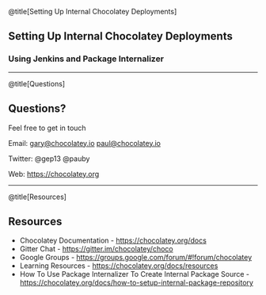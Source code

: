 @title[Setting Up Internal Chocolatey Deployments]

## Setting Up Internal Chocolatey Deployments
### Using Jenkins and Package Internalizer

---

@title[Questions]
## Questions?

Feel free to get in touch

Email:
gary@chocolatey.io
paul@chocolatey.io

Twitter:
@gep13
@pauby

Web: https://chocolatey.org

---

@title[Resources]
## Resources

* Chocolatey Documentation - https://chocolatey.org/docs
* Gitter Chat - https://gitter.im/chocolatey/choco
* Google Groups - https://groups.google.com/forum/#!forum/chocolatey 
* Learning Resources - https://chocolatey.org/docs/resources
* How To Use Package Internalizer To Create Internal Package Source - https://chocolatey.org/docs/how-to-setup-internal-package-repository
